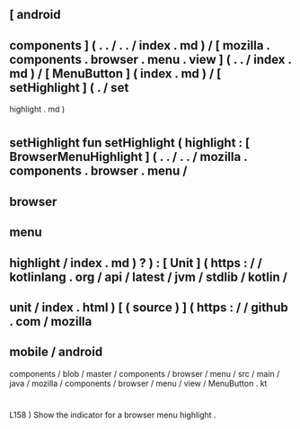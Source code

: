 [
android
-
components
]
(
.
.
/
.
.
/
index
.
md
)
/
[
mozilla
.
components
.
browser
.
menu
.
view
]
(
.
.
/
index
.
md
)
/
[
MenuButton
]
(
index
.
md
)
/
[
setHighlight
]
(
.
/
set
-
highlight
.
md
)
#
setHighlight
fun
setHighlight
(
highlight
:
[
BrowserMenuHighlight
]
(
.
.
/
.
.
/
mozilla
.
components
.
browser
.
menu
/
-
browser
-
menu
-
highlight
/
index
.
md
)
?
)
:
[
Unit
]
(
https
:
/
/
kotlinlang
.
org
/
api
/
latest
/
jvm
/
stdlib
/
kotlin
/
-
unit
/
index
.
html
)
[
(
source
)
]
(
https
:
/
/
github
.
com
/
mozilla
-
mobile
/
android
-
components
/
blob
/
master
/
components
/
browser
/
menu
/
src
/
main
/
java
/
mozilla
/
components
/
browser
/
menu
/
view
/
MenuButton
.
kt
#
L158
)
Show
the
indicator
for
a
browser
menu
highlight
.
